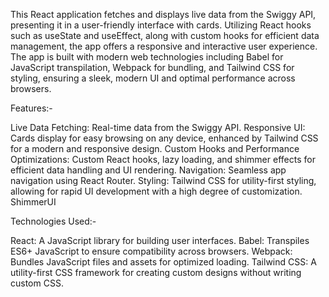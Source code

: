This React application fetches and displays live data from the Swiggy API, presenting it in a user-friendly interface with cards. Utilizing React hooks such as useState and useEffect, along with custom hooks for efficient data management, the app offers a responsive and interactive user experience. The app is built with modern web technologies including Babel for JavaScript transpilation, Webpack for bundling, and Tailwind CSS for styling, ensuring a sleek, modern UI and optimal performance across browsers.

Features:-

  Live Data Fetching: Real-time data from the Swiggy API.
  Responsive UI: Cards display for easy browsing on any device, enhanced by Tailwind CSS for a modern and responsive design.
  Custom Hooks and Performance Optimizations: Custom React hooks, lazy loading, and shimmer effects for efficient data handling and UI rendering.
  Navigation: Seamless app navigation using React Router.
  Styling: Tailwind CSS for utility-first styling, allowing for rapid UI development with a high degree of customization.
  ShimmerUI

Technologies Used:-

  React: A JavaScript library for building user interfaces.
  Babel: Transpiles ES6+ JavaScript to ensure compatibility across browsers.
  Webpack: Bundles JavaScript files and assets for optimized loading.
  Tailwind CSS: A utility-first CSS framework for creating custom designs without writing custom CSS.
